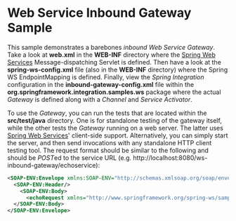 Web Service Inbound Gateway Sample 
==================================

This sample demonstrates a barebones *inbound Web Service Gateway*. Take a look at **web.xml** in the **WEB-INF** directory where the [Spring Web Services][] Message-dispatching Servlet is defined. Then have a look at the **spring-ws-config.xml** file (also in the **WEB-INF** directory) where the Spring WS EndpointMapping is defined. Finally, view the *Spring Integration* configuration in the **inbound-gateway-config.xml** file within the **org.springframework.integration.samples.ws** package where the actual *Gateway* is defined along with a *Channel* and *Service Activator*.

To use the *Gateway*, you can run the tests that are located within the **src/test/java** directory. One is for standalone testing of the gateway itself, while the other tests the *Gateway* running on a web server. The latter uses [Spring Web Services][]' client-side support. Alternatively, you can simply start the server, and then send invocations with any standalone HTTP client testing tool. The request format should be similar to the following and should be *POST*ed to the service URL (e.g. http://localhost:8080/ws-inbound-gateway/echoservice):

```xml
<SOAP-ENV:Envelope xmlns:SOAP-ENV="http://schemas.xmlsoap.org/soap/envelope/">
  <SOAP-ENV:Header/>
    <SOAP-ENV:Body>
      <echoRequest xmlns="http://www.springframework.org/spring-ws/samples/echo">hello</echoRequest>
  </SOAP-ENV:Body>
</SOAP-ENV:Envelope>
```

[Spring Web Services]: http://www.springsource.org/spring-web-services

